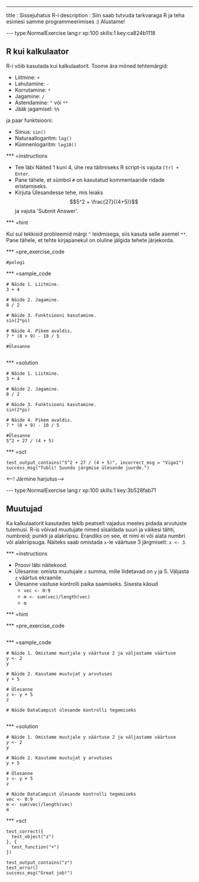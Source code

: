 ---
title       : Sissejuhatus R-i
description : Siin saab tutvuda tarkvaraga R ja teha esimesi samme programmeerimises :) Alustame!



--- type:NormalExercise lang:r xp:100 skills:1 key:ca824b1118
## R kui kalkulaator

R-i võib kasutada kui kalkulaatorit. Toome ära mõned tehtemärgid:

- Liitmine: `+`
- Lahutamine: `-`
- Korrutamine: `*`
- Jagamine: `/`
- Astendamine: `^` või `**`
- Jääk jagamisel: `%%`

ja paar funktsiooni:

- Siinus: `sin()`
- Naturaallogaritm: `log()`
- Kümnenlogaritm: `log10()`


<!--The ^ operator raises the number to its left to the power of the number to its right: for example 3^2 is 9.
The modulo returns the remainder of the division of the number to the left by the number on its right, for example 5 modulo 3 or 5 %% 3 is 2.
With this knowledge, follow the instructions below to complete the exercise.-->

*** =instructions

- Tee läbi Näited 1 kuni 4, ühe rea täitmiseks R script-is vajuta `Ctrl + Enter`.
- Pane tähele, et sümbol  `#` on kasutatud kommentaaride ridade eristamiseks.
- Kirjuta Ülesandesse tehe, mis leiaks $$5^2 + \frac{27}{(4+5)}$$ ja vajuta 'Submit Answer'.

*** =hint

Kui sul tekkisid probleemid märgi `^` leidmisega, siis kasuta selle asemel `**`. Pane tähele, et tehte kirjapanekul on oluline jälgida tehete järjekorda.

*** =pre_exercise_code
```{r}
#polegi
```

*** =sample_code
```{r}
# Näide 1. Liitmine. 
3 + 4

# Näide 2. Jagamine.
8 / 2

# Näide 3. Funktsiooni kasutamine.
sin(2*pi)

# Näide 4. Pikem avaldis.
7 * (8 + 9) - 10 / 5

#Ülesanne


```

*** =solution
```{r}
# Näide 1. Liitmine. 
3 + 4

# Näide 2. Jagamine.
8 / 2

# Näide 3. Funktsiooni kasutamine.
sin(2*pi)

# Näide 4. Pikem avaldis.
7 * (8 + 9) - 10 / 5

#Ülesanne
5^2 + 27 / (4 + 5)

```

*** =sct
```{r}
test_output_contains("5^2 + 27 / (4 + 5)", incorrect_msg = "Viga1")
success_msg("Tubli! Suundu järgmise ülesande juurde.")
```

<--! Järmine harjutus-->


--- type:NormalExercise lang:r xp:100 skills:1 key:3b528fab71
## Muutujad

Ka kalkulaatorit kasutades tekib peatselt vajadus meeles pidada arvutuste tulemusi. R-is võivad muutujate nimed sisaldada suuri ja väikesi tähti, numbreid; punkti ja alakriipsu. Erandiks on see, et nimi ei või alata numbri või alakriipsuga. Näiteks saab omistada `x`-le väärtuse 3 järgmiselt: `x <- 3`. 


*** =instructions

- Proovi läbi näitekood.
- Ülesanne: omista muutujale `z` summa, mille liidetavad on `y` ja 5. Väljasta `z` väärtus ekraanile.
- Ülesanne vastuse kontrolli paika saamiseks. Sisesta käsud
    * `vec <- 0:9`
    * `m <- sum(vec)/length(vec)`
    * `m`

*** =hint

*** =pre_exercise_code
```{r}

```

*** =sample_code
```{r}
# Näide 1. Omistame muutjale y väärtuse 2 ja väljastame väärtuse
y <- 2
y

# Näide 2. Kasutame muutujat y arvutuses
y + 5

# Ülesanne
z <- y + 5
z

# Näide DataCampist ülesande kontrolli tegemiseks


```

*** =solution
```{r}
# Näide 1. Omistame muutjale y väärtuse 2 ja väljastame väärtuse
y <- 2
y

# Näide 2. Kasutame muutujat y arvutuses
y + 5

# Ülesanne
z <- y + 5
z

# Näide DataCampist ülesande kontrolli tegemiseks
vec <- 0:9
m <- sum(vec)/length(vec)
m
```

*** =sct
```{r}
test_correct({
  test_object("z")
}, {
  test_function("+")
})

test_output_contains("z")
test_error()
success_msg("Great job!")
```








